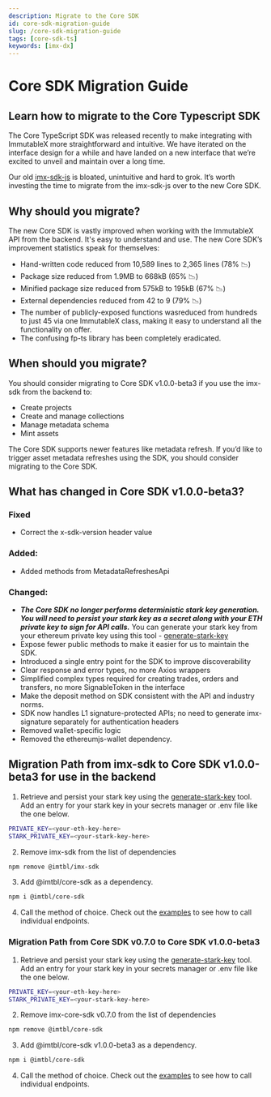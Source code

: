 ```yaml
---
description: Migrate to the Core SDK
id: core-sdk-migration-guide
slug: /core-sdk-migration-guide
tags: [core-sdk-ts]
keywords: [imx-dx]
---
```


# Core SDK Migration Guide

## Learn how to migrate to the Core Typescript SDK

The Core TypeScript SDK was released recently to make integrating with ImmutableX more straightforward and intuitive. We have iterated on the interface design for a while and have landed on a new interface that we’re excited to unveil and maintain over a long time. 

Our old [imx-sdk-js](https://www.npmjs.com/package/@imtbl/imx-sdk) is bloated, unintuitive and hard to grok. It’s worth investing the time to migrate from the imx-sdk-js over to the new Core SDK. 

## Why should you migrate?

The new Core SDK is vastly improved when working with the ImmutableX API from the backend. It's easy to understand and use. The new Core SDK’s improvement statistics speak for themselves:

* Hand-written code reduced from 10,589 lines to 2,365 lines (78% 📉)
* Package size reduced from 1.9MB to 668kB (65% 📉)
* Minified package size reduced from 575kB to 195kB (67% 📉)
* External dependencies reduced from 42 to 9 (79% 📉)
* The number of publicly-exposed functions wasreduced from hundreds to just 45 via one ImmutableX class, making it easy to understand all the functionality on offer.
* The confusing fp-ts library has been completely eradicated.

## When should you migrate?

You should consider migrating to Core SDK v1.0.0-beta3 if you use the imx-sdk from the backend to:
* Create projects
* Create and manage collections
* Manage metadata schema
* Mint assets

The Core SDK supports newer features like metadata refresh. If you’d like to trigger asset metadata refreshes using the SDK, you should consider migrating to the Core SDK. 

## What has changed in Core SDK v1.0.0-beta3? 

### Fixed

* Correct the x-sdk-version header value

### Added:

* Added methods from MetadataRefreshesApi

### Changed:

* ***The Core SDK no longer performs deterministic stark key generation. You will need to persist your stark key as a secret along with your ETH private key to sign for API calls.*** You can generate your stark key from your ethereum private key using this tool - [generate-stark-key](https://github.com/immutable/generate-stark-key/)
* Expose fewer public methods to make it easier for us to maintain the SDK.
* Introduced a single entry point for the SDK to improve discoverability
* Clear response and error types, no more Axios wrappers
* Simplified complex types required for creating trades, orders and transfers, no more SignableToken in the interface
* Make the deposit method on SDK consistent with the API and industry norms.
* SDK now handles L1 signature-protected APIs; no need to generate imx-signature separately for authentication headers
* Removed wallet-specific logic
* Removed the ethereumjs-wallet dependency.

## Migration Path from imx-sdk to Core SDK v1.0.0-beta3 for use in the backend

1. Retrieve and persist your stark key using the [generate-stark-key](https://github.com/immutable/generate-stark-key/) tool. Add an entry for your stark key in your secrets manager or .env file like the one below.
```sh
PRIVATE_KEY=<your-eth-key-here>
STARK_PRIVATE_KEY=<your-stark-key-here>
```
2. Remove imx-sdk from the list of dependencies
```sh
npm remove @imtbl/imx-sdk
```
3. Add @imtbl/core-sdk as a dependency. 
```sh
npm i @imtbl/core-sdk
```
4. Call the method of choice. Check out the [examples](https://github.com/immutable/imx-core-sdk/tree/main/examples) to see how to call individual endpoints.

### Migration Path from Core SDK v0.7.0 to Core SDK v1.0.0-beta3

1. Retrieve and persist your stark key using the [generate-stark-key](https://github.com/immutable/generate-stark-key/) tool. Add an entry for your stark key in your secrets manager or .env file like the one below.
```sh
PRIVATE_KEY=<your-eth-key-here>
STARK_PRIVATE_KEY=<your-stark-key-here>
```
2. Remove imx-core-sdk v0.7.0 from the list of dependencies
```sh
npm remove @imtbl/core-sdk
```
3. Add @imtbl/core-sdk v1.0.0-beta3 as a dependency. 
```sh
npm i @imtbl/core-sdk
```
4. Call the method of choice. Check out the [examples](https://github.com/immutable/imx-core-sdk/tree/main/examples) to see how to call individual endpoints.
